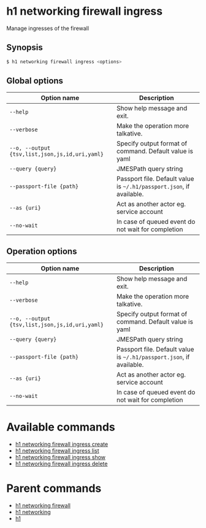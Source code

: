 
# h1 networking firewall ingress

Manage ingresses of the firewall

## Synopsis

```bash
$ h1 networking firewall ingress <options>
```

## Global options

| Option name                                        | Description                                                              |
| -------------------------------------------------- | ------------------------------------------------------------------------ |
| ```--help```                                       | Show help message and exit.                                              |
| ```--verbose```                                    | Make the operation more talkative.                                       |
| ```--o, --output {tsv,list,json,js,id,uri,yaml}``` | Specify output format of command. Default value is yaml                  |
| ```--query {query}```                              | JMESPath query string                                                    |
| ```--passport-file {path}```                       | Passport file. Default value is ```~/.h1/passport.json```, if available. |
| ```--as {uri}```                                   | Act as another actor eg. service account                                 |
| ```--no-wait```                                    | In case of queued event do not wait for completion                       |

## Operation options

| Option name                                        | Description                                                              |
| -------------------------------------------------- | ------------------------------------------------------------------------ |
| ```--help```                                       | Show help message and exit.                                              |
| ```--verbose```                                    | Make the operation more talkative.                                       |
| ```--o, --output {tsv,list,json,js,id,uri,yaml}``` | Specify output format of command. Default value is yaml                  |
| ```--query {query}```                              | JMESPath query string                                                    |
| ```--passport-file {path}```                       | Passport file. Default value is ```~/.h1/passport.json```, if available. |
| ```--as {uri}```                                   | Act as another actor eg. service account                                 |
| ```--no-wait```                                    | In case of queued event do not wait for completion                       |

# Available commands

* [h1 networking firewall ingress create](./create/README.md)
* [h1 networking firewall ingress list](./list/README.md)
* [h1 networking firewall ingress show](./show/README.md)
* [h1 networking firewall ingress delete](./delete/README.md)

# Parent commands

* [h1 networking firewall](./../README.md)
* [h1 networking](./../../README.md)
* [h1](./../../../README.md)
